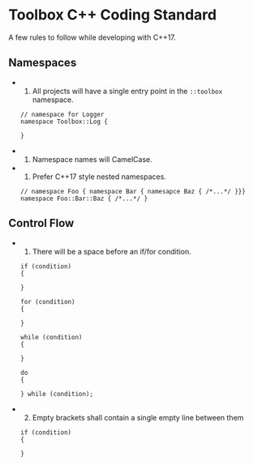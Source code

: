 # Toolbox C++ Coding Standard

A few rules to follow while developing with C++17.

## Namespaces
  - 1. All projects will have a single entry point in the `::toolbox` namespace.
    ```
    // namespace for Logger
    namespace Toolbox::Log {

    }
    ```
  - 1. Namespace names will CamelCase.
  - 1. Prefer C++17 style nested namespaces.
    ```
    // namespace Foo { namespace Bar { namesapce Baz { /*...*/ }}}
    namespace Foo::Bar::Baz { /*...*/ }
    ```

## Control Flow
  - 1. There will be a space before an if/for condition.
    ```
    if (condition)
    {

    }
    ```
    ```
    for (condition)
    {

    }
    ```
    ```
    while (condition)
    {

    }
    ```
    ```
    do
    {

    } while (condition);
    ```

  - 2. Empty brackets shall contain a single empty line between them
    ```
    if (condition)
    {

    }
    ```
